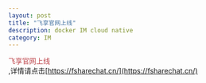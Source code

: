 ```yaml
---
layout: post
title: "飞享官网上线"
description: docker IM cloud native
category: IM
---
```


<font color="#bd4147">飞享官网上线</font><br /> ,详情请点击[https://fsharechat.cn/](https://fsharechat.cn/)
